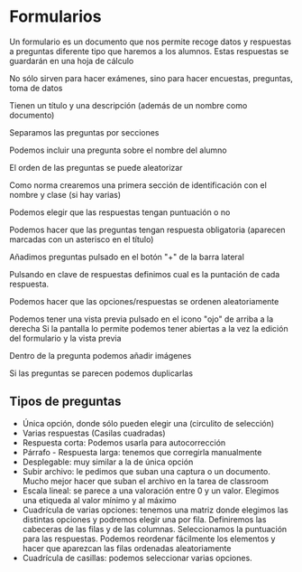 # Formularios

Un formulario es un documento que nos permite recoge datos y respuestas a preguntas diferente tipo que haremos a los alumnos.
Estas respuestas se guardarán en una hoja de cálculo

No sólo sirven para hacer exámenes, sino para hacer encuestas, preguntas, toma de datos

Tienen un título y una descripción (además de un nombre como documento)

Separamos las preguntas por secciones

Podemos incluir una pregunta sobre el nombre del alumno

El orden de las preguntas se puede aleatorizar

Como norma crearemos una primera sección de identificación con el nombre y clase (si hay varias)

Podemos elegir que las respuestas tengan puntuación o no

Podemos hacer que las preguntas tengan respuesta obligatoria (aparecen marcadas con un asterisco en el título)

Añadimos preguntas pulsado en el botón "+" de la barra lateral

Pulsando en clave de respuestas definimos cual es la puntación de cada respuesta. 

Podemos hacer que las opciones/respuestas se ordenen aleatoriamente

Podemos tener una vista previa pulsado en el icono "ojo" de arriba a la derecha
Si la pantalla lo permite podemos tener abiertas a la vez la edición del formulario y la vista previa

Dentro de la pregunta podemos añadir imágenes

Si las preguntas se parecen podemos duplicarlas


## Tipos de preguntas

* Única opción, donde sólo pueden elegir una (circulito de selección)
* Varias respuestas (Casilas cuadradas)
* Respuesta corta: Podemos usarla para autocorrección
* Párrafo - Respuesta larga: tenemos que corregirla manualmente
* Desplegable: muy similar a la de única opción
* Subir archivo: le pedimos que suban una captura o un documento. Mucho mejor hacer que suban el archivo en la tarea de classroom
* Escala lineal: se parece a una valoración entre 0 y un valor. Elegimos una etiqueda al valor mínimo y al máximo
* Cuadrícula de varias opciones: tenemos una matriz donde elegimos  las distintas opciones y podremos elegir una por fila. Definiremos las cabeceras de las filas y de las columnas. Seleccionamos la puntuación para las respuestas. Podemos reordenar fácilmente los elementos y hacer que aparezcan las filas ordenadas aleatoriamente
* Cuadrícula de casillas: podemos seleccionar varias opciones. 



